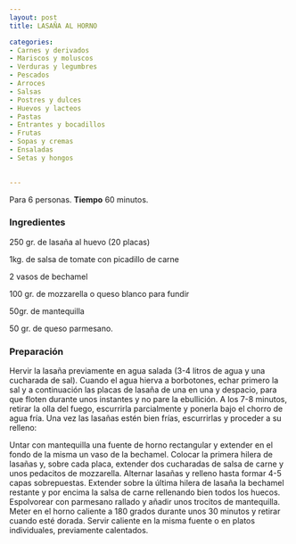 ```yaml
---
layout: post
title: LASAÑA AL HORNO

categories:
- Carnes y derivados
- Mariscos y moluscos
- Verduras y legumbres
- Pescados
- Arroces
- Salsas
- Postres y dulces
- Huevos y lacteos
- Pastas
- Entrantes y bocadillos
- Frutas
- Sopas y cremas
- Ensaladas
- Setas y hongos
 

---
```

Para 6 personas.
<b>Tiempo</b> 60 minutos.

<h3>Ingredientes</h3>

250 gr. de lasaña al huevo (20 placas)

1kg. de salsa de tomate con picadillo de carne

2 vasos de bechamel

100 gr. de mozzarella o queso blanco para fundir

50gr. de mantequilla

50 gr. de queso parmesano.

<h3>Preparación</h3>

Hervir la lasaña previamente en agua salada (3-4 litros de agua y una cucharada de sal). Cuando el agua hierva a borbotones, echar primero la sal y a continuación las placas de lasaña de una en una y despacio, para que floten durante unos instantes y no pare la ebullición. A los 7-8 minutos, retirar la olla del fuego, escurrirla parcialmente y ponerla bajo el chorro de agua fría. Una vez las lasañas estén bien frías, escurrirlas y proceder a su relleno:

Untar con mantequilla una fuente de horno rectangular y extender en el fondo de la misma un vaso de la bechamel. Colocar la primera hilera de lasañas y, sobre cada placa, extender dos cucharadas de salsa de carne y unos pedacitos de mozzarella. Alternar lasañas y relleno hasta formar 4-5 capas sobrepuestas. Extender sobre la última hilera de lasaña la bechamel restante y por encima la salsa de carne rellenando bien todos los huecos. Espolvorear con parmesano rallado y añadir unos trocitos de mantequilla. Meter en el horno caliente a 180 grados durante unos 30 minutos y retirar cuando esté dorada. Servir caliente en la misma fuente o en platos individuales, previamente calentados.

